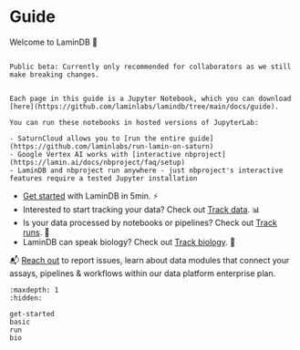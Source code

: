 # Guide

Welcome to LaminDB 👋

```{warning}

Public beta: Currently only recommended for collaborators as we still make breaking changes.

```

```{tip}

Each page in this guide is a Jupyter Notebook, which you can download [here](https://github.com/laminlabs/lamindb/tree/main/docs/guide).

You can run these notebooks in hosted versions of JupyterLab:

- SaturnCloud allows you to [run the entire guide](https://github.com/laminlabs/run-lamin-on-saturn)
- Google Vertex AI works with [interactive nbproject](https://lamin.ai/docs/nbproject/faq/setup)
- LaminDB and nbproject run anywhere - just nbproject's interactive features require a tested Jupyter installation

```

- [Get started](get-started) with LaminDB in 5min. ⚡
- Interested to start tracking your data? Check out [Track data](basic). 📊
- Is your data processed by notebooks or pipelines? Check out [Track runs](run). 📗
- LaminDB can speak biology? Check out [Track biology](bio). 🧬

📬 [Reach out](https://lamin.ai/contact) to report issues, learn about data modules that connect your assays, pipelines & workflows within our data platform enterprise plan.

```{toctree}
:maxdepth: 1
:hidden:

get-started
basic
run
bio
```
